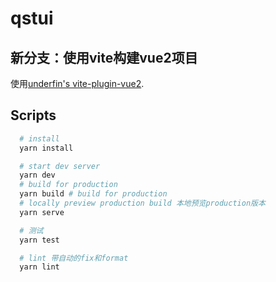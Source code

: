 # qstui 
## 新分支：使用vite构建vue2项目
使用[underfin's vite-plugin-vue2](https://github.com/underfin/vite-plugin-vue2).

## Scripts

```bash
  # install
  yarn install

  # start dev server
  yarn dev
  # build for production
  yarn build # build for production
  # locally preview production build 本地预览production版本
  yarn serve

  # 测试
  yarn test

  # lint 带自动的fix和format
  yarn lint
```
